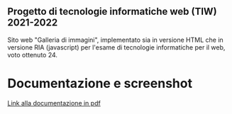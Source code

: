 ## Progetto di tecnologie informatiche web (TIW) 2021-2022
Sito web "Galleria di immagini", implementato sia in versione HTML che in versione RIA (javascript) per l'esame di tecnologie informatiche per il web, voto ottenuto 24.

# Documentazione e screenshot
[Link alla documentazione in pdf](https://github.com/fmorea/TIW-gallery/blob/main/Documentazione.pdf)
